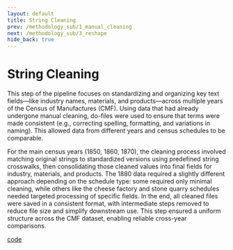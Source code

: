 ```yaml
---
layout: default
title: String Cleaning
prev: /methodology_sub/1_manual_cleaning
next: /methodology_sub/3_reshape
hide_back: true
---
```


String Cleaning
============================

This step of the pipeline focuses on standardizing and organizing key text fields—like industry names, materials, and products—across multiple years of the Census of Manufactures (CMF). Using data that had already undergone manual cleaning, do-files were used to ensure that terms were made consistent (e.g., correcting spelling, formatting, and variations in naming). This allowed data from different years and census schedules to be comparable.

For the main census years (1850, 1860, 1870), the cleaning process involved matching original strings to standardized versions using predefined string crosswalks, then consolidating those cleaned values into final fields for industry, materials, and products. The 1880 data required a slightly different approach depending on the schedule type: some required only minimal cleaning, while others like the cheese factory and stone quarry schedules needed targeted processing of specific fields. In the end, all cleaned files were saved in a consistent format, with intermediate steps removed to reduce file size and simplify downstream use. This step ensured a uniform structure across the CMF dataset, enabling reliable cross-year comparisons.

[code](https://dl.dropboxusercontent.com/scl/fi/5p4i9n6ztonvxxga8ss5q/apply_all_string_cleaning.do?rlkey=wmdyx7uiomwb3zxjwza5f9kw9&dl=0)




